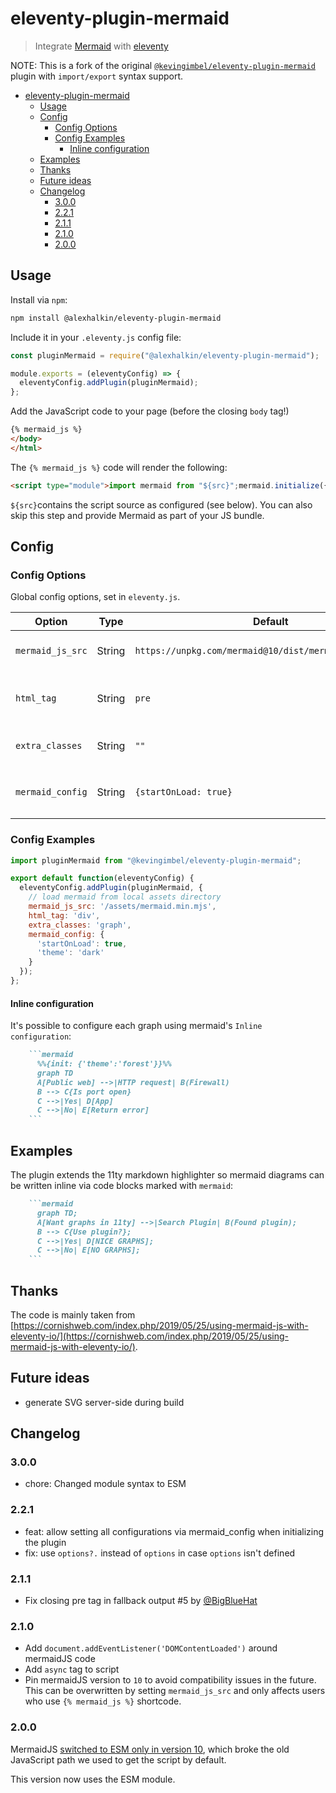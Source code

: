 # eleventy-plugin-mermaid
> Integrate [Mermaid](https://mermaid-js.github.io/mermaid/#/) with [eleventy](https://11ty.dev/)

NOTE: This is a fork of the original [`@kevingimbel/eleventy-plugin-mermaid`](https://www.npmjs.com/package/@kevingimbel/eleventy-plugin-mermaid) plugin with `import/export` syntax support.

<!-- BEGIN mktoc -->

- [eleventy-plugin-mermaid](#eleventy-plugin-mermaid)
  - [Usage](#usage)
  - [Config](#config)
    - [Config Options](#config-options)
    - [Config Examples](#config-examples)
      - [Inline configuration](#inline-configuration)
  - [Examples](#examples)
  - [Thanks](#thanks)
  - [Future ideas](#future-ideas)
  - [Changelog](#changelog)
    - [3.0.0](#300)
    - [2.2.1](#221)
    - [2.1.1](#211)
    - [2.1.0](#210)
    - [2.0.0](#200)
<!-- END mktoc -->

## Usage

Install via `npm`:

```bash
npm install @alexhalkin/eleventy-plugin-mermaid
```

Include it in your `.eleventy.js` config file:

```js
const pluginMermaid = require("@alexhalkin/eleventy-plugin-mermaid");

module.exports = (eleventyConfig) => {
  eleventyConfig.addPlugin(pluginMermaid);
};
```

Add the JavaScript code to your page (before the closing `body` tag!)

```html
{% mermaid_js %}
</body>
</html>
```

The `{% mermaid_js %}` code will render the following:

```html
<script type="module">import mermaid from "${src}";mermaid.initialize({startOnLoad:true});</script>
```

`${src}`contains the script source as configured (see below). You can also skip this step and provide Mermaid as part of your JS bundle.

## Config
### Config Options

Global config options, set in `eleventy.js`.

| Option      | Type | Default       | Description | 
| ----------- | ---- | ------------- | ----------- | 
| `mermaid_js_src` | String | `https://unpkg.com/mermaid@10/dist/mermaid.esm.min.mjs` | source from where Mermaid will be loaded |
| `html_tag` | String | `pre` | The wrapping HTML tag which the graph is rendered inside |
| `extra_classes` | String | `""` | Extra CSS classes assigned to the wrapping element |
| `mermaid_config` | String | `{startOnLoad: true}` | Define custom settings to be passed to `mermaid.initialize` |

### Config Examples

```js
import pluginMermaid from "@kevingimbel/eleventy-plugin-mermaid";

export default function(eleventyConfig) {
  eleventyConfig.addPlugin(pluginMermaid, {
    // load mermaid from local assets directory
    mermaid_js_src: '/assets/mermaid.min.mjs',
    html_tag: 'div',
    extra_classes: 'graph',
    mermaid_config: {
      'startOnLoad': true,
      'theme': 'dark'
    }
  });
};
```

#### Inline configuration

It's possible to configure each graph using mermaid's `Inline configuration`:


```markdown
    ```mermaid
      %%{init: {'theme':'forest'}}%%
      graph TD
      A[Public web] -->|HTTP request| B(Firewall)
      B --> C{Is port open}
      C -->|Yes| D[App]
      C -->|No| E[Return error]
    ```

```
## Examples

The plugin extends the 11ty markdown highlighter so mermaid diagrams can be written inline via code blocks marked with `mermaid`:

```markdown
    ```mermaid
      graph TD;
      A[Want graphs in 11ty] -->|Search Plugin| B(Found plugin);
      B --> C{Use plugin?};
      C -->|Yes| D[NICE GRAPHS];
      C -->|No| E[NO GRAPHS];
    ```
```

## Thanks

The code is mainly taken from [https://cornishweb.com/index.php/2019/05/25/using-mermaid-js-with-eleventy-io/](https://cornishweb.com/index.php/2019/05/25/using-mermaid-js-with-eleventy-io/).

## Future ideas

- generate SVG server-side during build

## Changelog

### 3.0.0

- chore: Changed module syntax to ESM

### 2.2.1

- feat: allow setting all configurations via mermaid_config when initializing the plugin
- fix: use `options?.` instead of `options` in case `options` isn't defined

### 2.1.1

- Fix closing pre tag in fallback output #5 by [@BigBlueHat](https://github.com/BigBlueHat)

### 2.1.0

- Add `document.addEventListener('DOMContentLoaded')` around mermaidJS code
- Add `async` tag to script
- Pin mermaidJS version to `10` to avoid compatibility issues in the future. This can be overwritten by setting `mermaid_js_src` and only affects users who use `{% mermaid_js %}` shortcode.

### 2.0.0

MermaidJS [switched to ESM only in version 10](https://github.com/mermaid-js/mermaid/issues/3590), which broke the old JavaScript path we used to get the script by default.

This version now uses the ESM module.
